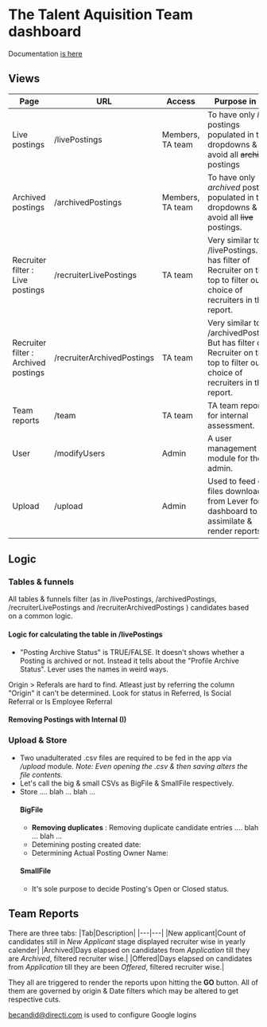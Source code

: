 # The Talent Aquisition Team dashboard

Documentation [is here](https://tatreports.directi.com/docs) 

## Views
|Page|URL|Access|Purpose in life|
|---|---|---|---|
|Live postings|/livePostings|Members, TA team|To have only *live* postings populated in the dropdowns & avoid all ~~archived~~ postings|
|Archived postings|/archivedPostings|Members, TA team|To have only *archived* postings populated in the dropdowns & avoid all ~~live~~ postings.|
|Recruiter filter : Live postings|/recruiterLivePostings|TA team|Very similar to /livePostings. But has filter of Recruiter on the top to filter out our choice of recruiters in the report.|
|Recruiter filter : Archived postings|/recruiterArchivedPostings|TA team|Very similar to /archivedPostings. But has filter of Recruiter on the top to filter out our choice of recruiters in the report.|
|Team reports|/team|TA team|TA team reports for internal assessment.|
|User|/modifyUsers|Admin|A user management module for the admin.|
|Upload|/upload|Admin|Used to feed csv files downloaded from Lever for the dashboard to assimilate & render reports.|

## Logic
### Tables & funnels
All tables & funnels filter (as in /livePostings, /archivedPostings, /recruiterLivePostings and /recruiterArchivedPostings ) candidates based on a common logic.
#### Logic for calculating the table in /livePostings
* "Posting Archive Status" is TRUE/FALSE. It doesn't shows whether a Posting is archived or not. Instead it tells about the "Profile Archive Status". Lever uses the names in weird ways.

Origin > Referals are hard to find.
Atleast just by referring the column "Origin" it can't be determined.
Look for status in Referred, Is Social Referral or Is Employee Referral

#### Removing Postings with Internal (I)

### Upload & Store
* Two unadulterated .csv files are required to be fed in the app via */upload* module. 
*Note: Even opening the .csv & then saving alters the file contents.*
* Let's call the big & small CSVs as BigFile & SmallFile respectively.
* Store .... blah ... blah ...
	#### BigFile 
	* **Removing duplicates** : Removing duplicate candidate entries .... blah ... blah ...
	* Detemining posting created date:
	* Determining Actual Posting Owner Name:
	#### SmallFile
	* It's sole purpose to decide Posting's Open or Closed status.







## Team Reports
There are three tabs:
|Tab|Description|
|---|---|
|New applicant|Count of candidates still in *New Applicant* stage displayed recruiter wise in yearly calender|
|Archived|Days elapsed on candidates from *Application* till they are *Archived*, filtered recruiter wise.|
|Offered|Days elapsed on candidates from *Application* till they are been *Offered*, filtered recruiter wise.|

They all are triggered to render the reports upon hitting the **GO** button. All of them are governed by origin & Date filters which may be altered to get respective cuts.

becandid@directi.com is used to configure Google logins